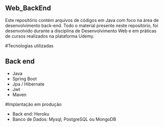 ## Web_BackEnd
Este repositório contém arquivos de códigos em Java com foco na área de desenvolvimento back-end. Todo o material presente neste repositório, foi desenvolvido durante a disciplina de Desenvolvimento Web e em práticas de cursos realizados na plataforma Udemy.

#Tecnologias utilizadas
## Back end
- Java
- Spring Boot
- Jpa / Hibernate
- Jwt
- Maven

#Implantação em produção
- Back end: Heroku
- Banco de Dados: Mysql, PostgreSQL ou MongoDB
